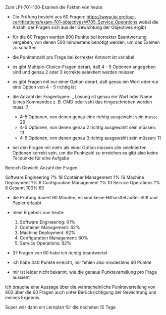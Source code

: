 Zum LPI-701-100-Examen die Fakten von heute:

- Die Prüfung besteht aus 60 Fragen: https://www.lpi.org/our-certifications/exam-701-objectives/#705_Service_Operations
  wobei die Anzahl der Fragen sich aus der Gewichtung der Objectives ergibt

- für die 60 Fragen werden 800 Punkte bei korrekter Beantwortung vergeben, von denen 500 mindestens benötigt werden, um das
  Examen zu schaffen

- die Punktanzahl pro Frage bei korrekter Antwort ist variabel

- es gibt Multiple-Choice-Fragen derart, daß 4 - 5 Optionen angegeben sind und genau 2 oder 3 korrekte selektiert werden müssen

- es gibt Fragen mit nur einer Option derart, daß genau ein Wort oder nur eine Option von 4 - 5 richtig ist

- die Anzahl der Fragentypen:
  _ Lösung ist genau ein Wort oder Name (eines Kommandos z. B. CMD oder ssh) das hingeschrieben werden muss: 7
  - 4-5 Optionen, von denen genau eine richtig ausgewählt sein muss: 29
  - 4-5 Optionen, von denen genau 2 richtig ausgewählt sein müssen: 13
  - 4-5 Optionen, von denen genau 3 richtig ausgewählt sein müssen: 11

- bei den Fragen mit mehr als einer Option müssen alle selektierten Optionen korrekt sein, um die Punktzahl zu erreichen
  es gibt also keine Teilpunkte für eine Aufgabe


Bereich	Gewicht Anzahl der 	Fragen

Software Engineering	?%	18
Container Management	?%	16
Machine Deployment	?%	8
Configuration Management	?%	10
Service Operations	?%	8
Gesamt	100%	60

 

- die Prüfung dauert 90 Minuten, es sind keine Hilfsmittel außer Stift und Papier erlaubt

- mein Ergebnis von heute:
  1. Software Engineering:      61%
  2. Container Management:      62%
  3. Machine Deployment:        62%
  4. Configuration Management:  60%
  5. Service Operations:        62%

- 37 Fragen von 60 habe ich richtig beantwortet 

- ich habe 440 Punkte erreicht, mir fehlen also mindestens 60 Punkte 

- mir ist leider nicht bekannt, wie die genaue Punkteverteilung pro Frage aussieht

Ich brauche eine Aussage über die wahrscheinliche Punkteverteilung von 800 über die 60 Fragen auch unter Berücksichtigung der Gewichtung und meines Ergebnis.


Super wär dann ein Lernplan für die nächsten 10 Tage
